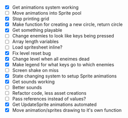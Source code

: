 - [x] Get animations system working
- [ ] Move animations into Sprite pool
- [x] Stop printing grid
- [x] Make function for creating a new circle, return circle
- [x] Get something playable
- [ ] Change enemies to look like keys being pressed
- [ ] Array length variables
- [ ] Load spritesheet inline?
- [x] Fix level reset bug
- [x] Change level when all eneimes dead
- [x] Make legend for what keys go to which enemies
- [ ] Screen shake on miss
- [x] State changing system to setup Sprite animations
- [x] Get sounds working
- [ ] Better sounds
- [ ] Refactor code, less asset creations
- [ ] Pass references instead of values?
- [x] Get UpdateSprite animations automated
- [x] Move animation/sprites drawing to it's own function
